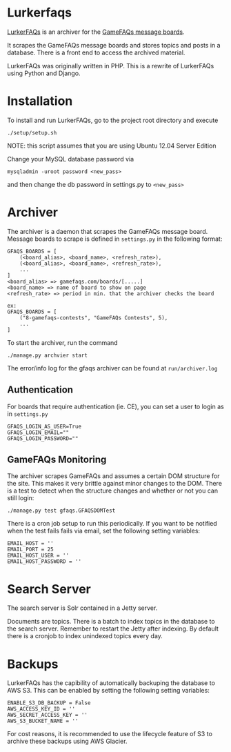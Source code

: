 Lurkerfaqs
==========
[LurkerFAQs](http://www.lurkerfaqs.com) is an archiver for the [GameFAQs message
boards](http://www.gamefaqs.com/boards).

It scrapes the GameFAQs message boards and stores topics and posts in a
database. There is a front end to access the archived material.

LurkerFAQs was originally written in PHP. This is a rewrite of LurkerFAQs using Python and Django.


Installation
============
To install and run LurkerFAQs, go to the project root directory and execute

    ./setup/setup.sh

NOTE: this script assumes that you are using Ubuntu 12.04 Server Edition

Change your MySQL database password via

    mysqladmin -uroot password <new_pass>

and then change the db password in settings.py to `<new_pass>`

Archiver
========
The archiver is a daemon that scrapes the GameFAQs message board. Message boards
to scrape is defined in `settings.py` in the following format:

    GFAQS_BOARDS = [
        (<board_alias>, <board_name>, <refresh_rate>),
        (<board_alias>, <board_name>, <refresh_rate>),
        ...
    ]
    <board_alias> => gamefaqs.com/boards/[.....]
    <board_name> => name of board to show on page
    <refresh_rate> => period in min. that the archiver checks the board

    ex:
    GFAQS_BOARDS = [
        ("8-gamefaqs-contests", "GameFAQs Contests", 5),
        ...
    ]

To start the archiver, run the command

    ./manage.py archvier start

The error/info log for the gfaqs archiver can be found at `run/archiver.log`

## Authentication
For boards that require authentication (ie. CE), you can set a user to login as
in `settings.py`

    GFAQS_LOGIN_AS_USER=True
    GFAQS_LOGIN_EMAIL=""
    GFAQS_LOGIN_PASSWORD=""


## GameFAQs Monitoring
The archiver scrapes GameFAQs and assumes a certain DOM structure for the site.
This makes it very brittle against minor changes to the DOM. There is a test to
detect when the structure changes and whether or not you can still login:

    ./manage.py test gfaqs.GFAQSDOMTest

There is a cron job setup to run this periodically. If you want to be notified
when the test fails fails via email, set the following setting variables:

    EMAIL_HOST = ''
    EMAIL_PORT = 25
    EMAIL_HOST_USER = ''
    EMAIL_HOST_PASSWORD = ''


Search Server
=============
The search server is Solr contained in a Jetty server.

Documents are topics. There is a batch to index topics in the database to the
search server. Remember to restart the Jetty after indexing. By default there is
a cronjob to index unindexed topics every day.


Backups
=======
LurkerFAQs has the capibility of automatically backuping the database to AWS S3.
This can be enabled by setting the following setting variables:

    ENABLE_S3_DB_BACKUP = False
    AWS_ACCESS_KEY_ID = ''
    AWS_SECRET_ACCESS_KEY = ''
    AWS_S3_BUCKET_NAME = ''

For cost reasons, it is recommended to use the lifecycle feature of S3 to
archive these backups using AWS Glacier.
